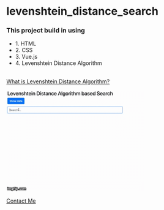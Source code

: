 # levenshtein_distance_search
<h3>This project build in using</h3>
<ul>
    <li>1. HTML</li>
    <li>2. CSS</li>
    <li>3. Vue.js</li>
    <li>4. Levenshtein Distance Algorithm</li>
</ul>
<br/>
<a href="https://en.wikipedia.org/wiki/Levenshtein_distance">What is Levenshtein Distance Algorithm?</a>
<br/>
<br/>
<img src="./src/gif/demo.gif"/>

<a href = "mailto: abc@example.com">Contact Me</a>
